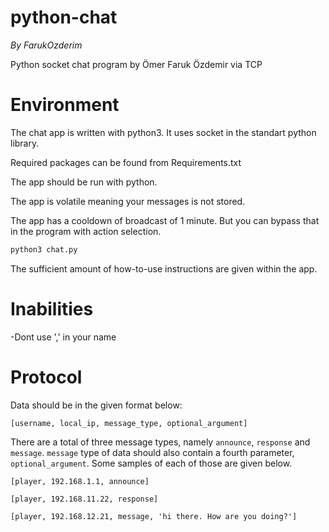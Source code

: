 # python-chat
_By FarukOzderim_  

Python socket chat program by Ömer Faruk Özdemir via TCP  

# Environment

The chat app is written with python3. It uses socket in the standart python library.

Required packages can be found from Requirements.txt

The app should be run with python. 

The app is volatile meaning your messages is not stored.

The app has a cooldown of broadcast of 1 minute. But you can bypass that in the program with  action selection.
``` Bash
python3 chat.py

```
The sufficient amount of how-to-use instructions are given within the app.


# Inabilities
-Dont use ',' in your name

# Protocol

Data should be in the given format below:

``` regex
[username, local_ip, message_type, optional_argument]
```

There are a total of three message types, namely `announce`, `response` and `message`. `message` type of data should 
also contain a fourth parameter, `optional_argument`. Some samples of each of those are given below.

``` regex
[player, 192.168.1.1, announce]
```

``` regex
[player, 192.168.11.22, response]
```

``` regex
[player, 192.168.12.21, message, 'hi there. How are you doing?']
```
